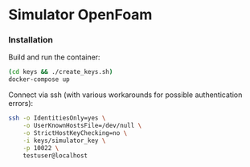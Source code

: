 # Simulator OpenFoam

### Installation

Build and run the container:

```bash
(cd keys && ./create_keys.sh)
docker-compose up
```

Connect via ssh (with various workarounds for possible authentication errors):

```bash
ssh -o IdentitiesOnly=yes \
    -o UserKnownHostsFile=/dev/null \
    -o StrictHostKeyChecking=no \
    -i keys/simulator_key \
    -p 10022 \
    testuser@localhost
```
